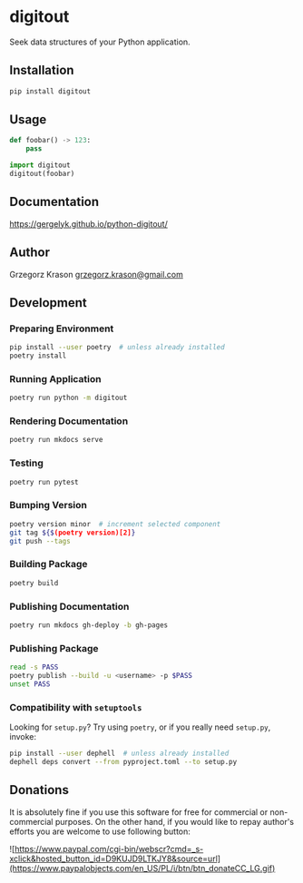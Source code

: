 # digitout

Seek data structures of your Python application.

## Installation

```sh
pip install digitout
```

## Usage

```python
def foobar() -> 123:
    pass

import digitout
digitout(foobar)
```

## Documentation

<https://gergelyk.github.io/python-digitout/>

## Author

Grzegorz Krason <grzegorz.krason@gmail.com>

## Development

### Preparing Environment

```sh
pip install --user poetry  # unless already installed
poetry install
```

### Running Application

```sh
poetry run python -m digitout
```

### Rendering Documentation

```sh
poetry run mkdocs serve
```

### Testing

```sh
poetry run pytest
```

### Bumping Version

```sh
poetry version minor  # increment selected component
git tag ${$(poetry version)[2]}
git push --tags
```

### Building Package

```sh
poetry build
```

### Publishing Documentation

```sh
poetry run mkdocs gh-deploy -b gh-pages
```

### Publishing Package

```sh
read -s PASS
poetry publish --build -u <username> -p $PASS
unset PASS
```

### Compatibility with `setuptools`

Looking for `setup.py`? Try using `poetry`, or if you really need `setup.py`, invoke:

```sh
pip install --user dephell  # unless already installed
dephell deps convert --from pyproject.toml --to setup.py
```

## Donations

It is absolutely fine if you use this software for free for commercial or non-commercial purposes. On the other hand, if you would like to repay author's efforts you are welcome to use following button:

![https://www.paypal.com/cgi-bin/webscr?cmd=_s-xclick&hosted_button_id=D9KUJD9LTKJY8&source=url](https://www.paypalobjects.com/en_US/PL/i/btn/btn_donateCC_LG.gif)
